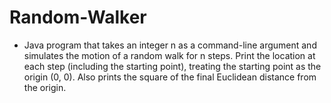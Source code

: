 # Random-Walker

* Java program  that takes an integer n as a command-line argument 
and simulates the motion of a random walk for n steps. Print the
location at each step (including the starting point), treating the
starting point as the origin (0, 0). Also prints the square of the
final Euclidean distance from the origin.

